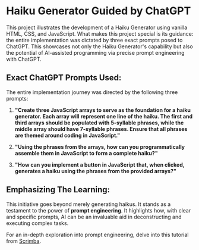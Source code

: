 # Haiku Generator Guided by ChatGPT

This project illustrates the development of a Haiku Generator using vanilla HTML, CSS, and JavaScript. What makes this project special is its guidance: the entire implementation was dictated by three exact prompts posed to ChatGPT. This showcases not only the Haiku Generator's capability but also the potential of AI-assisted programming via precise prompt engineering with ChatGPT.

## Exact ChatGPT Prompts Used:

The entire implementation journey was directed by the following three prompts:

1. **"Create three JavaScript arrays to serve as the foundation for a haiku generator. Each array will represent one line of the haiku. The first and third arrays should be populated with 5-syllable phrases, while the middle array should have 7-syllable phrases. Ensure that all phrases are themed around coding in JavaScript."**

2. **"Using the phrases from the arrays, how can you programmatically assemble them in JavaScript to form a complete haiku?"**

3. **"How can you implement a button in JavaScript that, when clicked, generates a haiku using the phrases from the provided arrays?"**

## Emphasizing The Learning:

This initiative goes beyond merely generating haikus. It stands as a testament to the power of **prompt engineering**. It highlights how, with clear and specific prompts, AI can be an invaluable aid in deconstructing and executing complex tasks.

For an in-depth exploration into prompt engineering, delve into this tutorial from [Scrimba](https://scrimba.com/learn/promptengineering).

